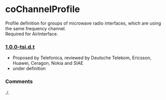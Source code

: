 # coChannelProfile
Profile definition for groups of microwave radio interfaces, which are using the same frequency channel.  
Required for AirInterface.

### [1.0.0-tsi.d.t](../../tree/tsi)
- Proposed by Telefonica, reviewed by Deutsche Telekom, Ericsson, Huawei, Ceragon, Nokia and SIAE
- under definition

### Comments
./.

